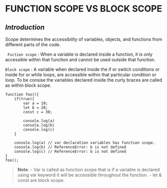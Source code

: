# FUNCTION SCOPE VS BLOCK SCOPE

## _Introduction_
Scope determines the accessibility of variables, objects, and functions from different parts of the code.

` Fuction scope` : When a variable is declared inside a function, it is only accessible within that function and cannot be used outside that function.

`Block scope` : A variable when declared inside the if or switch conditions or inside for or while loops, are accessible within that particular condition or loop.  To be consise the variables declared inside the curly braces are called as within block scope.

```
function foo(){
    if(true){
        var a = 10;
        let b = 20;
        const c = 30;

        console.log(a)
        console.log(b)
        console.log(c)
    }   

    console.log(a) // var declaration variables has function scope.
    console.log(b) // ReferenceError: b is not defined
    console.log(c) // ReferenceError: b is not defined
}
foo();
```

> __Note__: 
    - Var is called as function scope that is if a variable is declared using var keyword it will be accessible throughout the function.
    - let & const are block scope.


